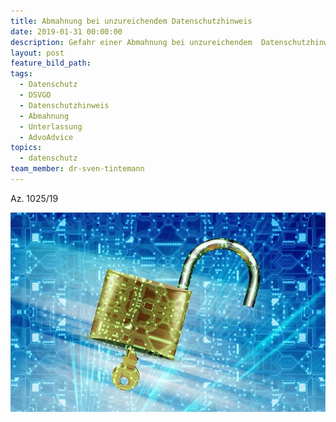 ```yaml
---
title: Abmahnung bei unzureichendem Datenschutzhinweis
date: 2019-01-31 00:00:00
description: Gefahr einer Abmahnung bei unzureichendem  Datenschutzhinweis
layout: post
feature_bild_path:
tags:
  - Datenschutz
  - DSVGO
  - Datenschutzhinweis
  - Abmahnung
  - Unterlassung
  - AdvoAdvice
topics:
  - datenschutz
team_member: dr-sven-tintemann
---
```


Az. 1025/19

![](/uploads/security-2168234-640.jpg)